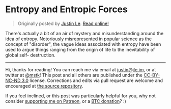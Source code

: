Entropy and Entropic Forces
===========================

> Originally posted by [Justin Le](https://blog.jle.im/).
> [Read online!](https://blog.jle.im/entry/entropy-and-entropic-forces.html)

There's actually a bit of an air of mystery and misunderstanding around the idea
of entropy. Notoriously misrepresented in popular science as the concept of
"disorder", the vague ideas associated with entropy have been used to argue
things ranging from the origin of life to the inevitability of global self-
destruction.

--------------------------------------------------------------------------------

Hi, thanks for reading! You can reach me via email at <justin@jle.im>, or at
twitter at [\@mstk](https://twitter.com/mstk)! This post and all others are
published under the [CC-BY-NC-ND
3.0](https://creativecommons.org/licenses/by-nc-nd/3.0/) license. Corrections
and edits via pull request are welcome and encouraged at [the source
repository](https://github.com/mstksg/inCode).

If you feel inclined, or this post was particularly helpful for you, why not
consider [supporting me on Patreon](https://www.patreon.com/justinle/overview),
or a [BTC donation](bitcoin:3D7rmAYgbDnp4gp4rf22THsGt74fNucPDU)? :)

